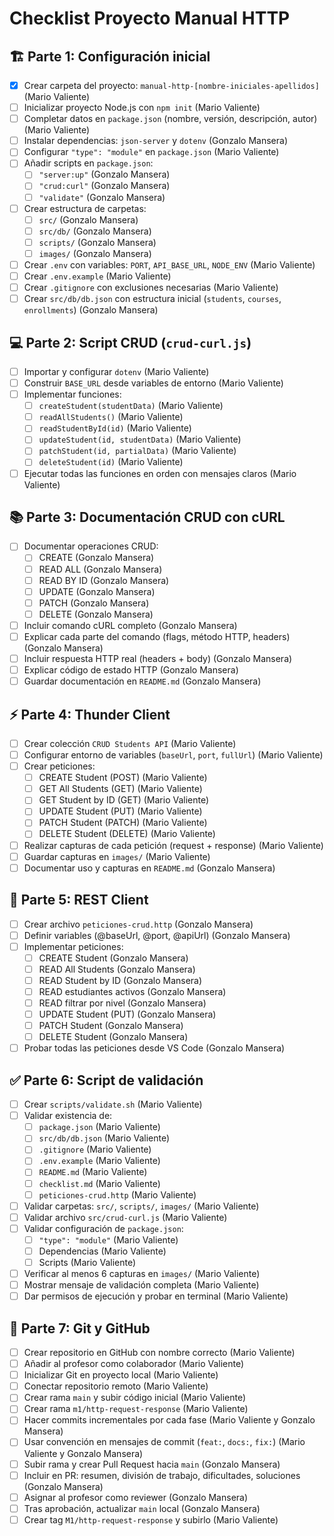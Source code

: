 # Checklist Proyecto Manual HTTP

## 🏗 Parte 1: Configuración inicial

- [X] Crear carpeta del proyecto: `manual-http-[nombre-iniciales-apellidos]` (Mario Valiente)
- [ ] Inicializar proyecto Node.js con `npm init` (Mario Valiente)
- [ ] Completar datos en `package.json` (nombre, versión, descripción, autor) (Mario Valiente)
- [ ] Instalar dependencias: `json-server` y `dotenv` (Gonzalo Mansera)
- [ ] Configurar `"type": "module"` en `package.json` (Mario Valiente)
- [ ] Añadir scripts en `package.json`:
  - [ ] `"server:up"` (Gonzalo Mansera)
  - [ ] `"crud:curl"` (Gonzalo Mansera)
  - [ ] `"validate"` (Gonzalo Mansera)
- [ ] Crear estructura de carpetas:
  - [ ] `src/` (Gonzalo Mansera)
  - [ ] `src/db/` (Gonzalo Mansera)
  - [ ] `scripts/` (Gonzalo Mansera)
  - [ ] `images/` (Gonzalo Mansera)
- [ ] Crear `.env` con variables: `PORT`, `API_BASE_URL`, `NODE_ENV` (Mario Valiente)
- [ ] Crear `.env.example` (Mario Valiente)
- [ ] Crear `.gitignore` con exclusiones necesarias (Mario Valiente)
- [ ] Crear `src/db/db.json` con estructura inicial (`students`, `courses`, `enrollments`) (Gonzalo Mansera)

## 💻 Parte 2: Script CRUD (`crud-curl.js`)

- [ ] Importar y configurar `dotenv` (Mario Valiente)
- [ ] Construir `BASE_URL` desde variables de entorno (Mario Valiente)
- [ ] Implementar funciones:
  - [ ] `createStudent(studentData)` (Mario Valiente)
  - [ ] `readAllStudents()` (Mario Valiente)
  - [ ] `readStudentById(id)` (Mario Valiente)
  - [ ] `updateStudent(id, studentData)` (Mario Valiente)
  - [ ] `patchStudent(id, partialData)` (Mario Valiente)
  - [ ] `deleteStudent(id)` (Mario Valiente)
- [ ] Ejecutar todas las funciones en orden con mensajes claros (Mario Valiente)

## 📚 Parte 3: Documentación CRUD con cURL

- [ ] Documentar operaciones CRUD:
  - [ ] CREATE (Gonzalo Mansera)
  - [ ] READ ALL (Gonzalo Mansera)
  - [ ] READ BY ID (Gonzalo Mansera)
  - [ ] UPDATE (Gonzalo Mansera)
  - [ ] PATCH (Gonzalo Mansera)
  - [ ] DELETE (Gonzalo Mansera)
- [ ] Incluir comando cURL completo (Gonzalo Mansera)
- [ ] Explicar cada parte del comando (flags, método HTTP, headers) (Gonzalo Mansera)
- [ ] Incluir respuesta HTTP real (headers + body) (Gonzalo Mansera)
- [ ] Explicar código de estado HTTP (Gonzalo Mansera)
- [ ] Guardar documentación en `README.md` (Gonzalo Mansera)

## ⚡ Parte 4: Thunder Client

- [ ] Crear colección `CRUD Students API` (Mario Valiente)
- [ ] Configurar entorno de variables (`baseUrl`, `port`, `fullUrl`) (Mario Valiente)
- [ ] Crear peticiones:
  - [ ] CREATE Student (POST) (Mario Valiente)
  - [ ] GET All Students (GET) (Mario Valiente)
  - [ ] GET Student by ID (GET) (Mario Valiente)
  - [ ] UPDATE Student (PUT) (Mario Valiente)
  - [ ] PATCH Student (PATCH) (Mario Valiente)
  - [ ] DELETE Student (DELETE) (Mario Valiente)
- [ ] Realizar capturas de cada petición (request + response) (Mario Valiente)
- [ ] Guardar capturas en `images/` (Mario Valiente)
- [ ] Documentar uso y capturas en `README.md` (Gonzalo Mansera)

## 📝 Parte 5: REST Client

- [ ] Crear archivo `peticiones-crud.http` (Gonzalo Mansera)
- [ ] Definir variables (@baseUrl, @port, @apiUrl) (Gonzalo Mansera)
- [ ] Implementar peticiones:
  - [ ] CREATE Student (Gonzalo Mansera)
  - [ ] READ All Students (Gonzalo Mansera)
  - [ ] READ Student by ID (Gonzalo Mansera)
  - [ ] READ estudiantes activos (Gonzalo Mansera)
  - [ ] READ filtrar por nivel (Gonzalo Mansera)
  - [ ] UPDATE Student (PUT) (Gonzalo Mansera)
  - [ ] PATCH Student (Gonzalo Mansera)
  - [ ] DELETE Student (Gonzalo Mansera)
- [ ] Probar todas las peticiones desde VS Code (Gonzalo Mansera)

## ✅ Parte 6: Script de validación

- [ ] Crear `scripts/validate.sh` (Mario Valiente)
- [ ] Validar existencia de:
  - [ ] `package.json` (Mario Valiente)
  - [ ] `src/db/db.json` (Mario Valiente)
  - [ ] `.gitignore` (Mario Valiente)
  - [ ] `.env.example` (Mario Valiente)
  - [ ] `README.md` (Mario Valiente)
  - [ ] `checklist.md` (Mario Valiente)
  - [ ] `peticiones-crud.http` (Mario Valiente)
- [ ] Validar carpetas: `src/`, `scripts/`, `images/` (Mario Valiente)
- [ ] Validar archivo `src/crud-curl.js` (Mario Valiente)
- [ ] Validar configuración de `package.json`:
  - [ ] `"type": "module"` (Mario Valiente)
  - [ ] Dependencias (Mario Valiente)
  - [ ] Scripts (Mario Valiente)
- [ ] Verificar al menos 6 capturas en `images/` (Mario Valiente)
- [ ] Mostrar mensaje de validación completa (Mario Valiente)
- [ ] Dar permisos de ejecución y probar en terminal (Mario Valiente)

## 🌿 Parte 7: Git y GitHub

- [ ] Crear repositorio en GitHub con nombre correcto (Mario Valiente)
- [ ] Añadir al profesor como colaborador (Mario Valiente)
- [ ] Inicializar Git en proyecto local (Mario Valiente)
- [ ] Conectar repositorio remoto (Mario Valiente)
- [ ] Crear rama `main` y subir código inicial (Mario Valiente)
- [ ] Crear rama `m1/http-request-response` (Mario Valiente)
- [ ] Hacer commits incrementales por cada fase (Mario Valiente y Gonzalo Mansera)
- [ ] Usar convención en mensajes de commit (`feat:`, `docs:`, `fix:`) (Mario Valiente y Gonzalo Mansera)
- [ ] Subir rama y crear Pull Request hacia `main` (Gonzalo Mansera)
- [ ] Incluir en PR: resumen, división de trabajo, dificultades, soluciones (Gonzalo Mansera)
- [ ] Asignar al profesor como reviewer (Gonzalo Mansera)
- [ ] Tras aprobación, actualizar `main` local (Gonzalo Mansera)
- [ ] Crear tag `M1/http-request-response` y subirlo (Mario Valiente)